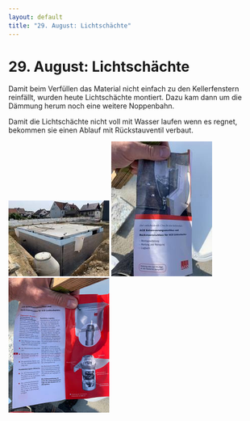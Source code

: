 ```yaml
---
layout: default
title: "29. August: Lichtschächte"
---
```


# 29. August: Lichtschächte

Damit beim Verfüllen das Material nicht einfach zu den Kellerfenstern reinfällt, wurden heute Lichtschächte montiert. Dazu kam dann um die Dämmung herum noch eine weitere Noppenbahn.

Damit die Lichtschächte nicht voll mit Wasser laufen wenn es regnet, bekommen sie einen Ablauf mit Rückstauventil verbaut.

[![Die Lichtschächte und die Noppenbahn](/assets/2019-08-29_IMG_2586-thumb.jpeg)](/assets/2019-08-29_IMG_2586.jpeg "Die Lichtschächte und die Noppenbahn")
[![Die Anleitung für den Rückstauverschluss](/assets/2019-08-29_IMG_2572-thumb.jpeg)](/assets/2019-08-29_IMG_2572.jpeg "Die Anleitung für den Rückstauverschluss")
[![Die Anleitung von innen](/assets/2019-08-29_IMG_2573-thumb.jpeg)](/assets/2019-08-29_IMG_2573.jpeg "Die Anleitung von innen")
